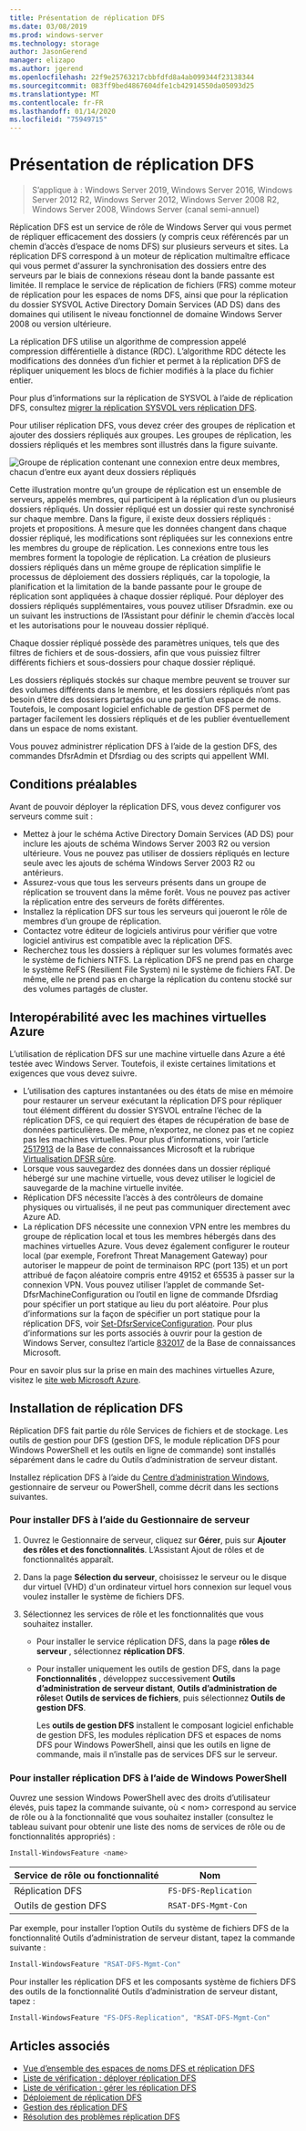 ```yaml
---
title: Présentation de réplication DFS
ms.date: 03/08/2019
ms.prod: windows-server
ms.technology: storage
author: JasonGerend
manager: elizapo
ms.author: jgerend
ms.openlocfilehash: 22f9e25763217cbbfdfd8a4ab099344f23138344
ms.sourcegitcommit: 083ff9bed4867604dfe1cb42914550da05093d25
ms.translationtype: MT
ms.contentlocale: fr-FR
ms.lasthandoff: 01/14/2020
ms.locfileid: "75949715"
---
```

# <a name="dfs-replication-overview"></a>Présentation de réplication DFS

> S’applique à : Windows Server 2019, Windows Server 2016, Windows Server 2012 R2, Windows Server 2012, Windows Server 2008 R2, Windows Server 2008, Windows Server (canal semi-annuel)

Réplication DFS est un service de rôle de Windows Server qui vous permet de répliquer efficacement des dossiers (y compris ceux référencés par un chemin d’accès d’espace de noms DFS) sur plusieurs serveurs et sites. La réplication DFS correspond à un moteur de réplication multimaître efficace qui vous permet d'assurer la synchronisation des dossiers entre des serveurs par le biais de connexions réseau dont la bande passante est limitée. Il remplace le service de réplication de fichiers (FRS) comme moteur de réplication pour les espaces de noms DFS, ainsi que pour la réplication du dossier SYSVOL Active Directory Domain Services (AD DS) dans des domaines qui utilisent le niveau fonctionnel de domaine Windows Server 2008 ou version ultérieure.

La réplication DFS utilise un algorithme de compression appelé compression différentielle à distance (RDC). L’algorithme RDC détecte les modifications des données d’un fichier et permet à la réplication DFS de répliquer uniquement les blocs de fichier modifiés à la place du fichier entier.

Pour plus d’informations sur la réplication de SYSVOL à l’aide de réplication DFS, consultez [migrer la réplication SYSVOL vers réplication DFS](migrate-sysvol-to-dfsr.md).

Pour utiliser réplication DFS, vous devez créer des groupes de réplication et ajouter des dossiers répliqués aux groupes. Les groupes de réplication, les dossiers répliqués et les membres sont illustrés dans la figure suivante.

![Groupe de réplication contenant une connexion entre deux membres, chacun d’entre eux ayant deux dossiers répliqués](media/dfsr-overview.gif)

Cette illustration montre qu’un groupe de réplication est un ensemble de serveurs, appelés membres, qui participent à la réplication d’un ou plusieurs dossiers répliqués. Un dossier répliqué est un dossier qui reste synchronisé sur chaque membre. Dans la figure, il existe deux dossiers répliqués : projets et propositions. À mesure que les données changent dans chaque dossier répliqué, les modifications sont répliquées sur les connexions entre les membres du groupe de réplication. Les connexions entre tous les membres forment la topologie de réplication.
La création de plusieurs dossiers répliqués dans un même groupe de réplication simplifie le processus de déploiement des dossiers répliqués, car la topologie, la planification et la limitation de la bande passante pour le groupe de réplication sont appliquées à chaque dossier répliqué. Pour déployer des dossiers répliqués supplémentaires, vous pouvez utiliser Dfsradmin. exe ou un suivant les instructions de l’Assistant pour définir le chemin d’accès local et les autorisations pour le nouveau dossier répliqué.

Chaque dossier répliqué possède des paramètres uniques, tels que des filtres de fichiers et de sous-dossiers, afin que vous puissiez filtrer différents fichiers et sous-dossiers pour chaque dossier répliqué.

Les dossiers répliqués stockés sur chaque membre peuvent se trouver sur des volumes différents dans le membre, et les dossiers répliqués n’ont pas besoin d’être des dossiers partagés ou une partie d’un espace de noms. Toutefois, le composant logiciel enfichable de gestion DFS permet de partager facilement les dossiers répliqués et de les publier éventuellement dans un espace de noms existant.

Vous pouvez administrer réplication DFS à l’aide de la gestion DFS, des commandes DfsrAdmin et Dfsrdiag ou des scripts qui appellent WMI.

## <a name="requirements"></a>Conditions préalables

Avant de pouvoir déployer la réplication DFS, vous devez configurer vos serveurs comme suit :

- Mettez à jour le schéma Active Directory Domain Services (AD DS) pour inclure les ajouts de schéma Windows Server 2003 R2 ou version ultérieure. Vous ne pouvez pas utiliser de dossiers répliqués en lecture seule avec les ajouts de schéma Windows Server 2003 R2 ou antérieurs.
- Assurez-vous que tous les serveurs présents dans un groupe de réplication se trouvent dans la même forêt. Vous ne pouvez pas activer la réplication entre des serveurs de forêts différentes.
- Installez la réplication DFS sur tous les serveurs qui joueront le rôle de membres d’un groupe de réplication.
- Contactez votre éditeur de logiciels antivirus pour vérifier que votre logiciel antivirus est compatible avec la réplication DFS.
- Recherchez tous les dossiers à répliquer sur les volumes formatés avec le système de fichiers NTFS. La réplication DFS ne prend pas en charge le système ReFS (Resilient File System) ni le système de fichiers FAT. De même, elle ne prend pas en charge la réplication du contenu stocké sur des volumes partagés de cluster.

## <a name="interoperability-with-azure-virtual-machines"></a>Interopérabilité avec les machines virtuelles Azure

L’utilisation de réplication DFS sur une machine virtuelle dans Azure a été testée avec Windows Server. Toutefois, il existe certaines limitations et exigences que vous devez suivre.

- L’utilisation des captures instantanées ou des états de mise en mémoire pour restaurer un serveur exécutant la réplication DFS pour répliquer tout élément différent du dossier SYSVOL entraîne l’échec de la réplication DFS, ce qui requiert des étapes de récupération de base de données particulières. De même, n’exportez, ne clonez pas et ne copiez pas les machines virtuelles. Pour plus d’informations, voir l’article [2517913](https://support.microsoft.com/kb/2517913) de la Base de connaissances Microsoft et la rubrique [Virtualisation DFSR sûre](https://blogs.technet.microsoft.com/filecab/2013/04/05/safely-virtualizing-dfsr/).
- Lorsque vous sauvegardez des données dans un dossier répliqué hébergé sur une machine virtuelle, vous devez utiliser le logiciel de sauvegarde de la machine virtuelle invitée.
- Réplication DFS nécessite l’accès à des contrôleurs de domaine physiques ou virtualisés, il ne peut pas communiquer directement avec Azure AD.
- La réplication DFS nécessite une connexion VPN entre les membres du groupe de réplication local et tous les membres hébergés dans des machines virtuelles Azure. Vous devez également configurer le routeur local (par exemple, Forefront Threat Management Gateway) pour autoriser le mappeur de point de terminaison RPC (port 135) et un port attribué de façon aléatoire compris entre 49152 et 65535 à passer sur la connexion VPN. Vous pouvez utiliser l’applet de commande Set-DfsrMachineConfiguration ou l’outil en ligne de commande Dfsrdiag pour spécifier un port statique au lieu du port aléatoire. Pour plus d’informations sur la façon de spécifier un port statique pour la réplication DFS, voir [Set-DfsrServiceConfiguration](https://docs.microsoft.com/powershell/module/dfsr/set-dfsrserviceconfiguration). Pour plus d’informations sur les ports associés à ouvrir pour la gestion de Windows Server, consultez l’article [832017](https://support.microsoft.com/kb/832017) de la Base de connaissances Microsoft.

Pour en savoir plus sur la prise en main des machines virtuelles Azure, visitez le [site web Microsoft Azure](https://docs.microsoft.com/azure/virtual-machines/).

## <a name="installing-dfs-replication"></a>Installation de réplication DFS

Réplication DFS fait partie du rôle Services de fichiers et de stockage. Les outils de gestion pour DFS (gestion DFS, le module réplication DFS pour Windows PowerShell et les outils en ligne de commande) sont installés séparément dans le cadre du Outils d’administration de serveur distant.

Installez réplication DFS à l’aide du [Centre d’administration Windows](../../manage/windows-admin-center/understand/windows-admin-center.md), gestionnaire de serveur ou PowerShell, comme décrit dans les sections suivantes.

### <a name="to-install-dfs-by-using-server-manager"></a>Pour installer DFS à l’aide du Gestionnaire de serveur

1. Ouvrez le Gestionnaire de serveur, cliquez sur **Gérer**, puis sur **Ajouter des rôles et des fonctionnalités**. L’Assistant Ajout de rôles et de fonctionnalités apparaît.

2. Dans la page **Sélection du serveur**, choisissez le serveur ou le disque dur virtuel (VHD) d'un ordinateur virtuel hors connexion sur lequel vous voulez installer le système de fichiers DFS.

3. Sélectionnez les services de rôle et les fonctionnalités que vous souhaitez installer.

    - Pour installer le service réplication DFS, dans la page **rôles de serveur** , sélectionnez **réplication DFS**.

    - Pour installer uniquement les outils de gestion DFS, dans la page **Fonctionnalités** , développez successivement **Outils d’administration de serveur distant**, **Outils d’administration de rôles**et **Outils de services de fichiers**, puis sélectionnez **Outils de gestion DFS**.

         Les **outils de gestion DFS** installent le composant logiciel enfichable de gestion DFS, les modules réplication DFS et espaces de noms DFS pour Windows PowerShell, ainsi que les outils en ligne de commande, mais il n’installe pas de services DFS sur le serveur.

### <a name="to-install-dfs-replication-by-using-windows-powershell"></a>Pour installer réplication DFS à l’aide de Windows PowerShell

Ouvrez une session Windows PowerShell avec des droits d’utilisateur élevés, puis tapez la commande suivante, où < nom\> correspond au service de rôle ou à la fonctionnalité que vous souhaitez installer (consultez le tableau suivant pour obtenir une liste des noms de services de rôle ou de fonctionnalités appropriés) :

```PowerShell
Install-WindowsFeature <name>
```

|Service de rôle ou fonctionnalité|Nom|
|---|---|
|Réplication DFS|`FS-DFS-Replication`|
|Outils de gestion DFS|`RSAT-DFS-Mgmt-Con`|

Par exemple, pour installer l’option Outils du système de fichiers DFS de la fonctionnalité Outils d’administration de serveur distant, tapez la commande suivante :

```PowerShell
Install-WindowsFeature "RSAT-DFS-Mgmt-Con"
```

Pour installer les réplication DFS et les composants système de fichiers DFS des outils de la fonctionnalité Outils d’administration de serveur distant, tapez :

```PowerShell
Install-WindowsFeature "FS-DFS-Replication", "RSAT-DFS-Mgmt-Con"
```

## <a name="see-also"></a>Articles associés

- [Vue d’ensemble des espaces de noms DFS et réplication DFS](https://docs.microsoft.com/previous-versions/windows/it-pro/windows-server-2012-R2-and-2012/jj127250(v%3dws.11))
- [Liste de vérification : déployer réplication DFS](https://docs.microsoft.com/previous-versions/windows/it-pro/windows-server-2008-R2-and-2008/cc772201(v%3dws.11))
- [Liste de vérification : gérer les réplication DFS](https://docs.microsoft.com/previous-versions/windows/it-pro/windows-server-2008-R2-and-2008/cc755035(v%3dws.11))
- [Déploiement de réplication DFS](https://docs.microsoft.com/previous-versions/windows/it-pro/windows-server-2008-R2-and-2008/cc770925(v%3dws.11))
- [Gestion des réplication DFS](https://docs.microsoft.com/previous-versions/windows/it-pro/windows-server-2008-R2-and-2008/cc770925(v%3dws.11))
- [Résolution des problèmes réplication DFS](https://docs.microsoft.com/previous-versions/windows/it-pro/windows-server-2008-R2-and-2008/cc732802(v%3dws.11))
